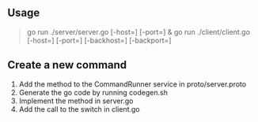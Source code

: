 ## Usage

> go run ./server/server.go [-host=] [-port=] &
> go run ./client/client.go [-host=] [-port=] [-backhost=] [-backport=]


## Create a new command

1. Add the method to the CommandRunner service in proto/server.proto
2. Generate the go code by running codegen.sh
3. Implement the method in server.go
4. Add the call to the switch in client.go
